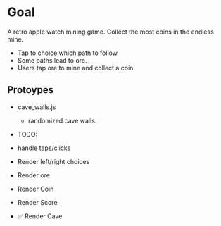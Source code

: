# Goal
A retro apple watch mining game. Collect the most coins in the endless mine.

* Tap to choice which path to follow.
* Some paths lead to ore.
* Users tap ore to mine and collect a coin.


## Protoypes

* cave_walls.js
  * randomized cave walls.

  
 * TODO:
 *  handle taps/clicks
 *  Render left/right choices
 *  Render ore
 *  Render Coin
 *  Render Score
 *  ✅ Render Cave
